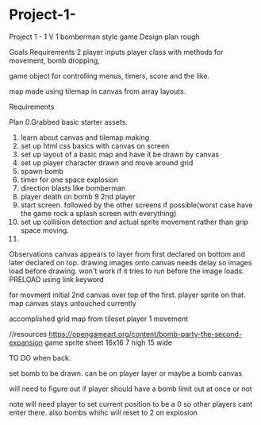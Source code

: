 # Project-1-
Project 1 - 1 V 1 bomberman style game Design plan rough

Goals Requirements
2 player inputs
player class with methods for movement, bomb dropping, 

game object for controlling menus, timers, score and the like.

map made using tilemap in canvas from array layouts.


Requirements

Plan
0.Grabbed basic starter assets.
1. learn about canvas and tilemap making
2. set up html css basics with canvas on screen
3. set up layout of a basic map and have it be drawn by canvas
4. set up player character drawn and move around grid
5.  spawn bomb
6. timer for one space explosion
7. direction blasts like bomberman
8. player death on bomb
9 2nd player
10. start screen. followed by the other screens if possible(worst case have the game rock a splash screen with everything)
11. set up collision detection and actual sprite movement rather than grip space moving.
12.

Observations
canvas appears to layer from first declared on bottom and later declared on top.
drawing images onto canvas needs delay so images load before drawing. won't work if it tries to run before the image loads. PRELOAD using link keyword






for movment initial
2nd canvas over top of the first. player sprite on that. map canvas stays untouched currently



accomplished
grid map from tileset
player 1 movement






//resources
https://opengameart.org/content/bomb-party-the-second-expansion
game sprite sheet 16x16 7 high 15 wide


TO DO when back.

set bomb to be drawn. can be on player layer or maybe a bomb canvas  

will need to figure out if player should have a bomb limit out at once or not


note will need player to set current position to be a 0 so other players cant enter there. also bombs whihc will reset to 2 on explosion